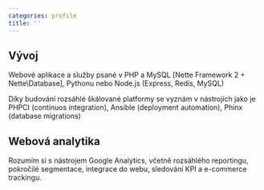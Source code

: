 ```yaml
---
categories: profile
title: ''
---
```


## Vývoj
Webové aplikace a služby psané v PHP a MySQL [Nette Framework 2 + Nette\Database], Pythonu nebo Node.js (Express, Redis, MySQL)

Díky budování rozsáhlé škálované platformy se vyznám v nástrojích jako je PHPCI (continuos integration), Ansible (deployment automation), Phinx (database migrations)

## Webová analytika
Rozumím si s nástrojem Google Analytics, včetně rozsáhlého reportingu, pokročilé segmentace, integrace do webu, sledování KPI a e-commerce trackingu.
